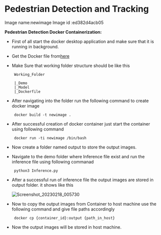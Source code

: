 # Pedestrian Detection and Tracking
Image name:newimage
Image id :ed382d4acb05

**Pedestrian Detection Docker Containerization:**

- First of all start the docker desktop application and make sure that it is running in background.

- Get the Docker file from[here](/uploads/996d1d102da755979b13260f0ef55c25/dockerfile)

- Make Sure that working folder structure should be like this 

       Working_Folder
       
       |_Demo
       |_Model
       |_Dockerfile

- After navigating into the folder run the following command to create docker image 

       docker build -t newimage .

- After successful creation of docker container just start the container using following command 

       docker run -ti newimage /bin/bash

- Now create a folder named output to store the output images.

- Navigate to the demo folder where Inference file exist and run the inference file using following commanad 

       python3 Inference.py

- After a successful run of inference file the output images are stored in output folder. it shows like this 

   ![Screenshot_20230218_005730](/uploads/9af98338e11f4c0df43f1418335ac3a1/Screenshot_20230218_005730.png)

- Now to copy the output images from Container to host machine use the following command and give file paths accordingly 

       docker cp {container_id}:output {path_in_host}

- Now the output images will be stored in host machine.

